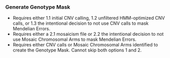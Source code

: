 ### Generate Genotype Mask
- Requires either 1.1 initial CNV calling, 1.2 unfiltered HMM-optimized CNV calls, or 1.3 the intentional decision to not use CNV calls to mask Mendelian Errors.
- Requires either a 2.1 mosaicism file or 2.2 the intentional decision to not use Mosaic Chromosomal Arms to mask Mendelian Errors.
- Requires either CNV calls or Mosaic Chromosomal Arms identified to create the Genotype Mask. Cannot skip both options 1 and 2.
